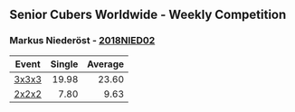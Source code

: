 ## Senior Cubers Worldwide - Weekly Competition
### Markus Niederöst - [2018NIED02](https://www.worldcubeassociation.org/persons/2018NIED02)

| Event | Single | Average |
| -- | --: | --: |
| [3x3x3](markus_niederost/333.md) | 19.98 | 23.60 |  |
| [2x2x2](markus_niederost/222.md) | 7.80 | 9.63 |  |

<!-- Global site tag (gtag.js) - Google Analytics -->
<script async src="https://www.googletagmanager.com/gtag/js?id=UA-86348435-3"></script>
<script>window.dataLayer = window.dataLayer || []; function gtag() {dataLayer.push(arguments);} gtag('js', new Date()); gtag('config', 'UA-86348435-3');</script>
